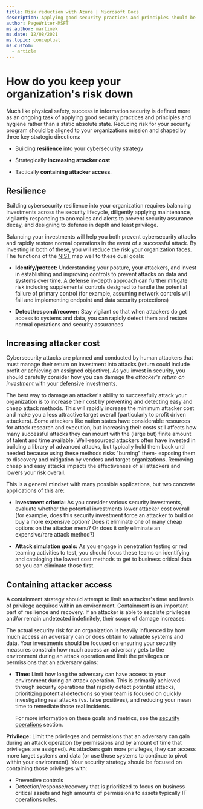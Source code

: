 ```yaml
---
title: Risk reduction with Azure | Microsoft Docs
description: Applying good security practices and principles should be an ongoing task rather than a static absolute state.
author: PageWriter-MSFT
ms.author: martinek
ms.date: 12/08/2021
ms.topic: conceptual
ms.custom:
  - article
---
```


# How do you keep your organization's risk down

Much like physical safety, success in information security is defined more as an ongoing task of applying good security practices and principles and hygiene rather than a static absolute state. Reducing risk for your security program should be aligned to your organizations mission and shaped by three key strategic directions:

- Building **resilience** into your cybersecurity strategy

- Strategically **increasing attacker cost**

- Tactically **containing attacker access**.

## Resilience

Building cybersecurity resilience into your organization requires balancing investments across the security lifecycle, diligently applying maintenance, vigilantly responding to anomalies and alerts to prevent security assurance decay, and designing to defense in depth and least privilege.

Balancing your investments will help you both prevent cybersecurity attacks and rapidly restore normal operations in the event of a successful attack. By investing in both of these, you will reduce the risk your organization faces. The functions of the [NIST](https://www.nist.gov/cyberframework) map well to these dual goals:

- **Identify/protect:** Understanding your posture, your attackers, and invest in establishing and improving controls to prevent attacks on data and systems over time. A defense in-depth approach can further mitigate risk including supplemental controls designed to handle the potential failure of primary control (for example, assuming network controls will fail and implementing endpoint and data security protections)

- **Detect/respond/recover:** Stay vigilant so that when attackers do get access to systems and data, you can rapidly detect them and restore normal operations and security assurances

## Increasing attacker cost

Cybersecurity attacks are planned and conducted by human attackers that must manage their return on investment into attacks (return could include profit or achieving an assigned objective). As you invest in security, you should carefully consider how you can damage the *attacker's return on investment* with your defensive investments.

The best way to damage an attacker's ability to successfully attack your organization is to increase their cost by preventing and detecting easy and cheap attack methods. This will rapidly increase the minimum attacker cost and make you a less attractive target overall (particularly to profit driven attackers). Some attackers like nation states have considerable resources for attack research and execution, but increasing their costs still affects how many successful attacks they can mount with the (large but) finite amount of talent and time available. Well-resourced attackers often have invested in building a library of advanced attacks, but typically hold them back until needed because using these methods risks "burning" them- exposing them to discovery and mitigation by vendors and target organizations. Removing cheap and easy attacks impacts the effectiveness of all attackers and lowers your risk overall.

This is a general mindset with many possible applications, but two concrete applications of this are:

- **Investment criteria:** As you consider various security investments, evaluate whether the potential investments lower attacker cost overall (for example, does this security investment force an attacker to build or buy a more expensive option? Does it eliminate one of many cheap options on the attacker menu? Or does it only eliminate an expensive/rare attack method?)

- **Attack simulation goals:** As you engage in penetration testing or red teaming activities to test, you should focus these teams on identifying and cataloging the lowest cost methods to get to business critical data so you can eliminate those first.

## Containing attacker access

A containment strategy should attempt to limit an attacker's time and levels  of privilege acquired within an environment. Containment is an important part  of resilience and recovery. If an attacker is able to escalate privileges and/or  remain undetected indefinitely, their scope of damage increases.

The actual security risk for an organization is heavily influenced by how much access an adversary can or does obtain to valuable systems and data. Your investments should be focused on ensuring your security measures constrain how much access an adversary gets to the environment during an attack operation and limit the privileges or permissions that an adversary gains:

- **Time:** Limit how long the adversary can have access to your environment during an attack operation. This is primarily achieved through security operations that rapidly detect potential attacks, prioritizing potential detections so your team is focused on quickly investigating real attacks (vs. false positives), and reducing your mean time to remediate those real incidents.

  For more information on these goals and metrics, see the [security operations](./security-operations.md#objective-and-metrics) section.

**Privilege:** Limit the privileges and permissions that an adversary can gain during an attack operation (by permissions and by amount of time that privileges are assigned). As attackers gain more privileges, they can access more  target systems and data (or use those systems to continue to pivot within your environment). Your security strategy should be focused on containing those privileges with:

- Preventive controls
- Detection/response/recovery that is prioritized to focus on business critical assets and high amounts of permissions to assets typically IT operations roles.
